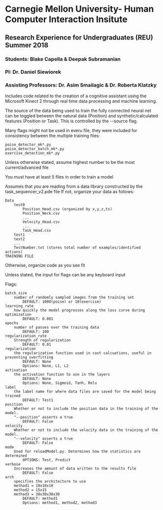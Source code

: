 # Carnegie Mellon University- Human Computer Interaction Insitute

## Research Experience for Undergraduates (REU) Summer 2018

### Students: Blake Capella & Deepak Subramanian

### PI: Dr. Daniel Siewiorek

### Assisting Professors: Dr. Asim Smailagic & Dr. Roberta Klatzky

Includes code related to the creation of a cognitive assistant using the Microsoft Kinect 2 through real time data processing and machine learning.

The source of the data being used to train the fully connected neural net can be toggled between the natural data (Position) and synthetic/calculated features (Position or Task). This is controlled by the --source flag.

Many flags might not be used in everu file, they were included for consistency between the multiple training files:

	poise_detector_mk*.py
	poise_detector_batch_mk*.py
	exercise_detection_mk*.py

Unless otherwise stated, assume highest number to be the most current/advanced file

You must have at least 5 files in order to train a model

Assumes that you are reading from a data library constructed by the task_sequencer_v2.pde file
If not, organize your data as follows:

	Data
		test0
	 		Position_Head.csv (organized by x,y,z,ts)
			Position_Neck.csv
			...
			Velocity_Head.csv
			...	
			Task_Head.csv
		test1
		test2
	 	...
		TestNumber.txt (stores total number of examples/identified actions)
	TRAINING FILE

Otherwise, organize code as you see fit

Unless stated, the input for flags can be any keyboard input

Flags:

	batch_size 
		number of randomly sampled images from the training set
			DEFAULT: 1000(poise) or 10(exercise)
	learning_rate
		how quickly the model progresses along the loss curve during optimization
			DEFAULT: 0.001
	epochs
		number of passes over the training data
			DEFAULT: 100
	regularization_rate
		Strength of regularization
			DEFAULT: 0.01
	regularization
		the regularization function used in cost calcuations, useful in preventing overfitting
			DEFAULT: None
			Options: None, L1, L2
	activation
		the activation function to use in the layers
			DEFAULT: None
			Options: None, Sigmoid, Tanh, Relu
	label
		the label name for where data files are saved for the model being trained
			DEFAULT: Test1
	position
		Whether or not to include the position data in the training of the model. 
		"--position" asserts a true
			DEFAULT: False
	velocity
		Whether or not to include the velocity data in the training of the model. 
		"--velocity" asserts a true
			DEFAULT: False
	mode
		Used for reloadModel.py. Determines how the statistics are determined
			OPTIONS: Test, Predict
	verbose
		Increases the amount of data written to the results file
			DEFAULT: False
	arch
		specifies the architecture to use
		method1 = 10x10x10
		method2 = 15x15
		method3 = 30x30x30x30
			DEFAULT: method1
			Options: method1, method2, method3